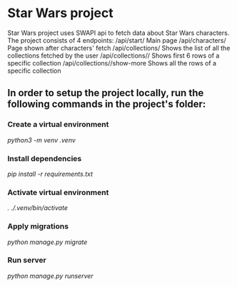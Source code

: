 # Star Wars project

Star Wars project uses SWAPI api to fetch data about Star Wars characters. The project consists of 4 endpoints:
/api/start/ Main page
/api/characters/ Page shown after characters' fetch
/api/collections/ Shows the list of all the collections fetched by the user
/api/collections/<name>/ Shows first 6 rows of a specific collection
/api/collections/<name>/show-more Shows all the rows of a specific collection

## In order to setup the project locally, run the following commands in the project's folder:

### Create a virtual environment
_python3 -m venv .venv_

### Install dependencies
_pip install -r requirements.txt_

### Activate virtual environment
_. ./.venv/bin/activate_

### Apply migrations
_python manage.py migrate_

### Run server
_python manage.py runserver_
